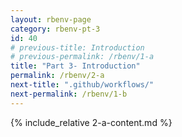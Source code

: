 ```yaml
---
layout: rbenv-page
category: rbenv-pt-3
id: 40
# previous-title: Introduction
# previous-permalink: /rbenv/1-a
title: "Part 3- Introduction"
permalink: /rbenv/2-a
next-title: ".github/workflows/"
next-permalink: /rbenv/1-b
---
```


{% include_relative 2-a-content.md %}
